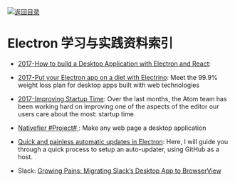 [![返回目录](https://parg.co/UGo)](https://parg.co/b4z) 

# Electron 学习与实践资料索引

- [2017-How to build a Desktop Application with Electron and React](https://parg.co/bI4): 

- [2017-Put your Electron app on a diet with Electrino](https://parg.co/bM2): Meet the 99.9% weight loss plan for desktop apps built with web technologies

- [2017-Improving Startup Time](http://blog.atom.io/2017/04/18/improving-startup-time.html): Over the last months, the Atom team has been working hard on improving one of the aspects of the editor our users care about the most: startup time.

- [Nativefier #Project# ](https://github.com/jiahaog/nativefier): Make any web page a desktop application

- [Quick and painless automatic updates in Electron](https://parg.co/USW): Here, I will guide you through a quick process to setup an auto-updater, using GitHub as a host.

- Slack: [Growing Pains: Migrating Slack’s Desktop App to BrowserView](https://parg.co/UKp)
